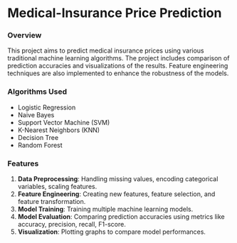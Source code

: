 # Medical-Insurance Price Prediction
### Overview
This project aims to predict medical insurance prices using various traditional machine learning algorithms. The project includes comparison of prediction accuracies and visualizations of the results. Feature engineering techniques are also implemented to enhance the robustness of the models.
                
### Algorithms Used
* Logistic Regression
* Naive Bayes
* Support Vector Machine (SVM)
* K-Nearest Neighbors (KNN)
* Decision Tree
* Random Forest

### Features
1. **Data Preprocessing**: Handling missing values, encoding categorical variables, scaling features.
2. **Feature Engineering**: Creating new features, feature selection, and feature transformation.
3. **Model Training**: Training multiple machine learning models.
4. **Model Evaluation**: Comparing prediction accuracies using metrics like accuracy, precision, recall, F1-score.
5. **Visualization**: Plotting graphs to compare model performances.
